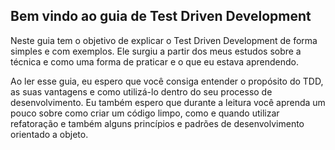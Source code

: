 ## Bem vindo ao guia de Test Driven Development

Neste guia tem o objetivo de explicar o Test Driven Development de forma simples e com exemplos. Ele surgiu a partir dos meus estudos sobre a técnica e como uma forma de praticar e o que eu estava aprendendo. 

Ao ler esse guia, eu espero que você consiga entender o propósito do TDD, as suas vantagens e como utilizá-lo dentro do seu processo de desenvolvimento. Eu também espero que durante a leitura você aprenda um pouco sobre como criar um código limpo, como e quando utilizar refatoração e também alguns princípios e padrões de desenvolvimento orientado a objeto.
